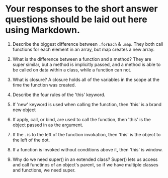 # Your responses to the short answer questions should be laid out here using Markdown.
1. Describe the biggest difference between `.forEach` & `.map`.
They both call functions for each element in an array, but map creates a new array.

2. What is the difference between a function and a method?
They are super similar, but a method is implicitly passed, and a method is able to be called on data within a class, while a function can not. 

3. What is closure?
A closure holds all of the variables in the scope at the time the function was created.

4. Describe the four rules of the 'this' keyword.
1. If 'new' keyword is used when calling the function, then 'this' is a brand new object
2. If apply, call, or bind, are used to call the function, then 'this' is the object passed in as the argument.
3. If the . is to the left of the function invokation, then 'this' is the object to the left of the dot. 
4. If a function is invoked without conditions above it, then 'this' is window. 

5. Why do we need super() in an extended class?
Super() lets us access and call functinos of an object's parent, so if we have multiple classes and functions, we need super. 